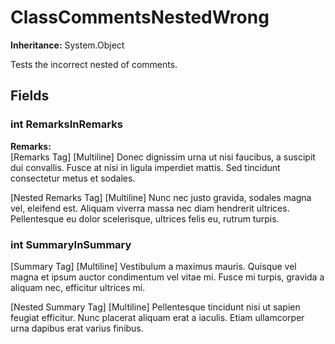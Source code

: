 # ClassCommentsNestedWrong

**Inheritance:** System.Object  
  
Tests the incorrect nested of comments.

## Fields

### int RemarksInRemarks

**Remarks:**  
[Remarks Tag] [Multiline] Donec dignissim urna ut 
            nisi faucibus, a suscipit dui convallis. Fusce at 
            nisi in ligula imperdiet mattis. Sed tincidunt 
            consectetur metus et sodales.

[Nested Remarks Tag] [Multiline] Nunc nec justo gravida, 
              sodales magna vel, eleifend est. Aliquam viverra massa 
              nec diam hendrerit ultrices. Pellentesque eu dolor 
              scelerisque, ultrices felis eu, rutrum turpis.

### int SummaryInSummary

[Summary Tag] [Multiline] Vestibulum a maximus mauris. 
            Quisque vel magna et ipsum auctor condimentum vel vitae 
            mi. Fusce mi turpis, gravida a aliquam nec, efficitur 
            ultrices mi.

[Nested Summary Tag] [Multiline] Pellentesque tincidunt nisi ut 
              sapien feugiat efficitur. Nunc placerat aliquam erat a iaculis. 
              Etiam ullamcorper urna dapibus erat varius finibus.

